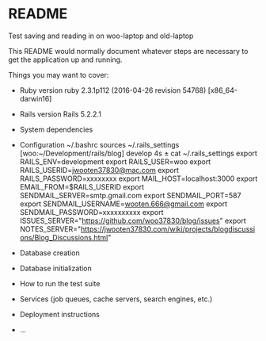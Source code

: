 # README
Test saving and reading in on woo-laptop and old-laptop

This README would normally document whatever steps are necessary to get the
application up and running.

Things you may want to cover:

* Ruby version
ruby 2.3.1p112 (2016-04-26 revision 54768) [x86_64-darwin16]
* Rails version
Rails 5.2.2.1

* System dependencies

* Configuration
~/.bashrc sources ~/.rails_settings
[woo:~/Development/rails/blog] develop 4s ± cat ~/.rails_settings 
export RAILS_ENV=development
export RAILS_USER=woo
export RAILS_USERID=jwooten37830@mac.com
export RAILS_PASSWORD=xxxxxxxx
export MAIL_HOST=localhost:3000
export EMAIL_FROM=$RAILS_USERID
export SENDMAIL_SERVER=smtp.gmail.com
export SENDMAIL_PORT=587
export SENDMAIL_USERNAME=wooten.666@gmail.com
export SENDMAIL_PASSWORD=xxxxxxxxxx
export ISSUES_SERVER="https://github.com/woo37830/blog/issues"
export NOTES_SERVER="https://jwooten37830.com/wiki/projects/blogdiscussions/Blog_Discussions.html"


* Database creation

* Database initialization

* How to run the test suite

* Services (job queues, cache servers, search engines, etc.)

* Deployment instructions

* ...
